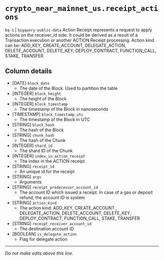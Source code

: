 # `crypto_near_mainnet_us.receipt_actions`
`bq-1` | `bigquery-public-data`
Action Receipt represents a request to apply actions on the receiver_id side. It could be derived as a result of a Transaction execution or another ACTION Receipt processing. Action kind can be: ADD_KEY, CREATE_ACCOUNT, DELEGATE_ACTION, DELETE_ACCOUNT, DELETE_KEY, DEPLOY_CONTRACT, FUNCTION_CALL, STAKE, TRANSFER

## Column details
* [DATE]      `block_date`
  - The date of the Block. Used to partition the table
* [INTEGER]   `block_height`
  - The height of the Block
* [INTEGER]   `block_timestamp`
  - The timestamp of the Block in nanoseconds
* [TIMESTAMP] `block_timestamp_utc`
  - The timestamp of the Block in UTC
* [STRING]    `block_hash`
  - The hash of the Block
* [STRING]    `chunk_hash`
  - The hash of the Chunk
* [INTEGER]   `shard_id`
  - The shard ID of the Chunk
* [INTEGER]   `index_in_action_receipt`
  - The index in the ACTION receipt
* [STRING]    `receipt_id`
  - An unique id for the receipt
* [STRING]    `args`
  - Arguments
* [STRING]    `receipt_predecessor_account_id`
  - The account ID which issued a receipt. In case of a gas or deposit refund, the account ID is system
* [STRING]    `action_kind`
  - The action kind: ADD_KEY, CREATE_ACCOUNT	, DELEGATE_ACTION, DELETE_ACCOUNT, DELETE_KEY, DEPLOY_CONTRACT, FUNCTION_CALL, STAKE, TRANSFER
* [STRING]    `receipt_receiver_account_id`
  - The destination account ID
* [BOOLEAN]   `is_delegate_action`
  - Flag for delegate action

-------------------------------------------------------------------------------
*Do not make edits above this line.*
